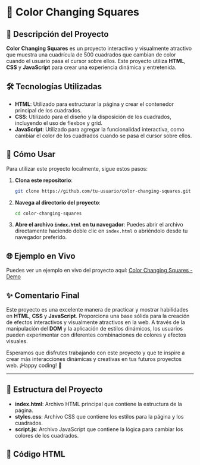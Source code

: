 # 🎨 Color Changing Squares

## 📖 Descripción del Proyecto

**Color Changing Squares** es un proyecto interactivo y visualmente atractivo que muestra una cuadrícula de 500 cuadrados que cambian de color cuando el usuario pasa el cursor sobre ellos. Este proyecto utiliza **HTML**, **CSS** y **JavaScript** para crear una experiencia dinámica y entretenida.

## 🛠️ Tecnologías Utilizadas

- **HTML**: Utilizado para estructurar la página y crear el contenedor principal de los cuadrados.
- **CSS**: Utilizado para el diseño y la disposición de los cuadrados, incluyendo el uso de flexbox y grid.
- **JavaScript**: Utilizado para agregar la funcionalidad interactiva, como cambiar el color de los cuadrados cuando se pasa el cursor sobre ellos.

## 🚀 Cómo Usar

Para utilizar este proyecto localmente, sigue estos pasos:

1. **Clona este repositorio**:
    ```sh
    git clone https://github.com/tu-usuario/color-changing-squares.git
    ```

2. **Navega al directorio del proyecto**:
    ```sh
    cd color-changing-squares
    ```

3. **Abre el archivo `index.html` en tu navegador**:
    Puedes abrir el archivo directamente haciendo doble clic en `index.html` o abriéndolo desde tu navegador preferido.

## 🌐 Ejemplo en Vivo

Puedes ver un ejemplo en vivo del proyecto aquí: [Color Changing Squares - Demo](https://tu-usuario.github.io/color-changing-squares/)

## ✨ Comentario Final

Este proyecto es una excelente manera de practicar y mostrar habilidades en **HTML**, **CSS** y **JavaScript**. Proporciona una base sólida para la creación de efectos interactivos y visualmente atractivos en la web. A través de la manipulación del **DOM** y la aplicación de estilos dinámicos, los usuarios pueden experimentar con diferentes combinaciones de colores y efectos visuales.

Esperamos que disfrutes trabajando con este proyecto y que te inspire a crear más interacciones dinámicas y creativas en tus futuros proyectos web. ¡Happy coding! 🎉

---

## 📂 Estructura del Proyecto

- **index.html**: Archivo HTML principal que contiene la estructura de la página.
- **styles.css**: Archivo CSS que contiene los estilos para la página y los cuadrados.
- **script.js**: Archivo JavaScript que contiene la lógica para cambiar los colores de los cuadrados.

## 📝 Código HTML

```html
